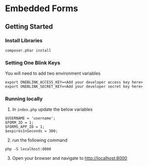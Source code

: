 # Embedded Forms

## Getting Started

### Install Libraries

```
composer.phar install
```

### Setting One Blink Keys

You will need to add two environment variables

```
export ONEBLINK_ACCESS_KEY=<Add your developer access key here>
export ONEBLINK_SECRET_KEY=<Add your developer secret key here>
```

### Running locally

1. In `index.php` update the below variables

```
$USERNAME = 'username';
$FORM_ID = 1;
$FORMS_APP_ID = 1;
$expiresInSeconds = 300;
```

2. run the following command

```
php -S localhost:8000
```

3. Open your browser and navigate to [http://localhost:8000](http://localhost:8000)
